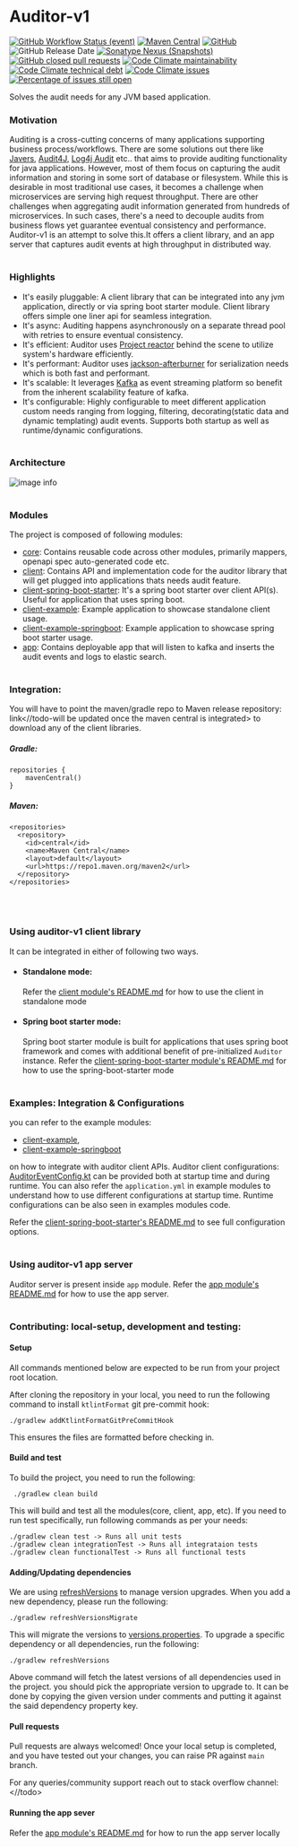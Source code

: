 # Auditor-v1
[![GitHub Workflow Status (event)](https://img.shields.io/github/workflow/status/lowes/auditor/Gradle%20Package?event=push)](https://github.com/lowes/auditor/actions/workflows/gradle-publish.yml)
[![Maven Central](https://img.shields.io/maven-central/v/io.github.lowes/auditor-core)](https://search.maven.org/search?q=g:io.github.lowes%20AND%20a:auditor*)
[![GitHub](https://img.shields.io/github/license/lowes/auditor)](https://github.com/lowes/auditor/blob/main/LICENSE)
![GitHub Release Date](https://img.shields.io/github/release-date/lowes/auditor)
[![Sonatype Nexus (Snapshots)](https://img.shields.io/nexus/s/io.github.lowes/auditor-core?server=https%3A%2F%2Fs01.oss.sonatype.org%2F)](https://s01.oss.sonatype.org/content/repositories/snapshots/io/github/lowes/auditor-client/)
[![GitHub closed pull requests](https://img.shields.io/github/issues-pr-closed/lowes/auditor)](https://github.com/lowes/auditor/pulls?q=is%3Apr+is%3Aclosed)
[![Code Climate maintainability](https://img.shields.io/codeclimate/maintainability-percentage/ankur4u007/auditor)](https://codeclimate.com/github/ankur4u007/auditor)
[![Code Climate technical debt](https://img.shields.io/codeclimate/tech-debt/ankur4u007/auditor)](https://codeclimate.com/github/ankur4u007/auditor)
[![Code Climate issues](https://img.shields.io/codeclimate/issues/ankur4u007/auditor)](https://codeclimate.com/github/ankur4u007/auditor/issues)
[![Percentage of issues still open](http://isitmaintained.com/badge/open/lowes/auditor.svg)](http://isitmaintained.com/project/lowes/auditor "Percentage of issues still open")

Solves the audit needs for any JVM based application.
### Motivation
Auditing is a cross-cutting concerns of many applications supporting business process/workflows.
There are some solutions out there like [Javers](https://javers.org/), [Audit4J](https://github.com/audit4j), [Log4j Audit](https://logging.apache.org/log4j-audit/latest/index.html) etc.. that aims to provide auditing functionality for java applications. 
However, most of them focus on capturing the audit information and storing in some sort of database or filesystem.
While this is desirable in most traditional use cases, it becomes a challenge when microservices are serving high request throughput.
There are other challenges when aggregating audit information generated from hundreds of microservices.
In such cases, there's a need to decouple audits from business flows yet guarantee eventual consistency and performance.
Auditor-v1 is an attempt to solve this.It offers a client library, and an app server that captures audit events at high throughput in distributed way.
<br/><br/>
### Highlights
- It's easily pluggable: A client library that can be integrated into any jvm application, directly or via spring boot starter module.
Client library offers simple one liner api for seamless integration.
- It's async: Auditing happens asynchronously on a separate thread pool with retries to ensure eventual consistency.
- It's efficient: Auditor uses [Project reactor](https://projectreactor.io/) behind the scene to utilize system's hardware efficiently.
- It's performant: Auditor uses [jackson-afterburner](https://github.com/FasterXML/jackson-modules-base/tree/master/afterburner) for serialization needs which is both fast and performant.
- It's scalable: It leverages [Kafka](https://kafka.apache.org/) as event streaming platform so benefit from the inherent scalability feature of kafka. 
- It's configurable: Highly configurable to meet different application custom needs ranging from logging, filtering, decorating(static data and dynamic templating) audit events.
 Supports both startup as well as runtime/dynamic configurations.
<br/><br/>
### Architecture
![image info](./docs/auditor-v1-architecture.png)
<br/><br/>
### Modules
The project is composed of following modules:
- [core](./core): Contains reusable code across other modules, primarily mappers, openapi spec auto-generated code etc.
- [client](./client): Contains API and implementation code for the auditor library that will get plugged into applications thats needs audit feature.
- [client-spring-boot-starter](./client-spring-boot-starter): It's a spring boot starter over client API(s). Useful for application that uses spring boot.
- [client-example](./client-example): Example application to showcase standalone client usage.
- [client-example-springboot](./client-example-springboot): Example application to showcase spring boot starter usage.
- [app](./app): Contains deployable app that will listen to kafka and inserts the audit events and logs to elastic search.
<br/><br/>
### Integration:
You will have to point the maven/gradle repo to Maven release repository: link<//todo-will be updated once the maven central is integrated> to download any of the client libraries.
##### Gradle:
```
repositories {
    mavenCentral()
}
```
##### Maven:
```
<repositories>
  <repository>
    <id>central</id>
    <name>Maven Central</name>
    <layout>default</layout>
    <url>https://repo1.maven.org/maven2</url>
  </repository>
</repositories>
```
<br/><br/>
### Using auditor-v1 client library
It can be integrated in either of following two ways.
- #### Standalone mode:
   Refer the [client module's README.md](./client/README.md) for how to use the client in standalone mode
- #### Spring boot starter mode:
    Spring boot starter module is built for applications that uses spring boot framework and comes with additional benefit of pre-initialized `Auditor` instance.
    Refer the [client-spring-boot-starter module's README.md](./client-spring-boot-starter/README.md) for how to use the spring-boot-starter mode
 <br/><br/>
### Examples: Integration & Configurations
you can refer to the example modules:
- [client-example](./client-example),
- [client-example-springboot](./client-example-springboot)

on how to integrate with auditor client APIs.
Auditor client configurations: [AuditorEventConfig.kt](./client/src/main/kotlin/com/lowes/auditor/client/entities/domain/AuditorEventConfig.kt)
can be provided both at startup time and during runtime.
You can also refer the `application.yml` in example modules to understand how to use different configurations at startup time.
Runtime configurations can be also seen in examples modules code.

Refer the [client-spring-boot-starter's README.md](./client-spring-boot-starter/README.md) to see full configuration options.
<br/><br/>
 
### Using auditor-v1 app server
Auditor server is present inside `app` module. Refer the [app module's README.md](./app/README.md) for how to use the app server.
<br/><br/>
### Contributing: local-setup, development and testing:

#### Setup
All commands mentioned below are expected to be run from your project root location.

After cloning the repository in your local, you need to run the following command to install `ktlintFormat` git pre-commit hook:
```
./gradlew addKtlintFormatGitPreCommitHook
```
This ensures the files are formatted before checking in.

#### Build and test
To build the project, you need to run the following:
```
 ./gradlew clean build
``` 
This will build and test all the modules(core, client, app, etc).
If you need to run test specifically, run following commands as per your needs:
```
./gradlew clean test -> Runs all unit tests
./gradlew clean integrationTest -> Runs all integrataion tests
./gradlew clean functionalTest -> Runs all functional tests
```

#### Adding/Updating dependencies
We are using [refreshVersions](https://github.com/jmfayard/refreshVersions) to manage version upgrades.
When you add a new dependency, please run the following:
```
./gradlew refreshVersionsMigrate
```
This will migrate the versions to [versions.properties](./versions.properties).
To upgrade a specific dependency or all dependencies, run the following:
```
./gradlew refreshVersions
```
Above command will fetch the latest versions of all dependencies used in the project.
you should pick the appropriate version to upgrade to. It can be done by copying the given version under comments and putting it against the said dependency property key.

#### Pull requests
Pull requests are always welcomed!
Once your local setup is completed, and you have tested out your changes,
you can raise PR against `main` branch.

For any queries/community support reach out to stack overflow channel: <//todo>


#### Running the app sever
Refer the [app module's README.md](./app/README.md) for how to run the app server locally
